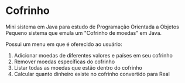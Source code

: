 # Cofrinho
Mini sistema em Java para estudo de Programação Orientada a Objetos
Pequeno sistema que emula um "Cofrinho de moedas" em Java.

Possui um menu em que é oferecido ao usuário: 

1. Adicionar moedas de diferentes valores e países em seu cofrinho
2. Remover moedas específicas do cofrinho 
3. Listar todas as moedas que estão dentro do cofrinho
4. Calcular quanto dinheiro existe no cofrinho convertido para Real
